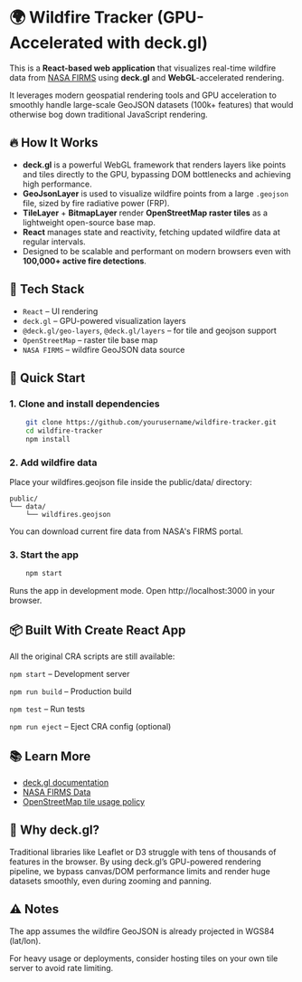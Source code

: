 # 🌍 Wildfire Tracker (GPU-Accelerated with deck.gl)

This is a **React-based web application** that visualizes real-time wildfire data from [NASA FIRMS](https://firms.modaps.eosdis.nasa.gov/) using **deck.gl** and **WebGL**-accelerated rendering.

It leverages modern geospatial rendering tools and GPU acceleration to smoothly handle large-scale GeoJSON datasets (100k+ features) that would otherwise bog down traditional JavaScript rendering.

## 🔥 How It Works

- **deck.gl** is a powerful WebGL framework that renders layers like points and tiles directly to the GPU, bypassing DOM bottlenecks and achieving high performance.
- **GeoJsonLayer** is used to visualize wildfire points from a large `.geojson` file, sized by fire radiative power (FRP).
- **TileLayer** + **BitmapLayer** render **OpenStreetMap raster tiles** as a lightweight open-source base map.
- **React** manages state and reactivity, fetching updated wildfire data at regular intervals.
- Designed to be scalable and performant on modern browsers even with **100,000+ active fire detections**.

## 🧱 Tech Stack

- `React` – UI rendering
- `deck.gl` – GPU-powered visualization layers
- `@deck.gl/geo-layers`, `@deck.gl/layers` – for tile and geojson support
- `OpenStreetMap` – raster tile base map
- `NASA FIRMS` – wildfire GeoJSON data source

## 🚀 Quick Start

### 1. Clone and install dependencies

```bash
    git clone https://github.com/yourusername/wildfire-tracker.git
    cd wildfire-tracker
    npm install
```


### 2. Add wildfire data
Place your wildfires.geojson file inside the public/data/ directory:

```aiignore
public/
└── data/
    └── wildfires.geojson
```

You can download current fire data from NASA's FIRMS portal.

### 3. Start the app

```bash
    npm start
```
Runs the app in development mode. Open http://localhost:3000 in your browser.


## 📦 Built With Create React App
All the original CRA scripts are still available:

`npm start` – Development server

`npm run build` – Production build

`npm test` – Run tests

`npm run eject` – Eject CRA config (optional)

## 📚 Learn More

- [deck.gl documentation](https://deck.gl)
- [NASA FIRMS Data](https://firms.modaps.eosdis.nasa.gov/)
- [OpenStreetMap tile usage policy](https://operations.osmfoundation.org/policies/tiles/)


## 🧠 Why deck.gl?
Traditional libraries like Leaflet or D3 struggle with tens of thousands of features in the browser. By using deck.gl’s GPU-powered rendering pipeline, we bypass canvas/DOM performance limits and render huge datasets smoothly, even during zooming and panning.

## ⚠️ Notes
The app assumes the wildfire GeoJSON is already projected in WGS84 (lat/lon).

For heavy usage or deployments, consider hosting tiles on your own tile server to avoid rate limiting.

